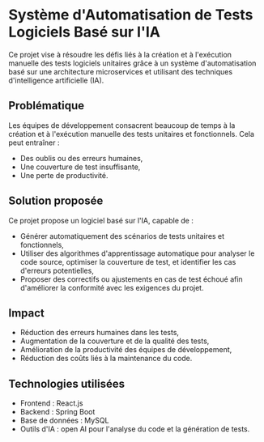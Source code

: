 # Système d'Automatisation de Tests Logiciels Basé sur l'IA 


Ce projet vise à résoudre les défis liés à la création et à l'exécution manuelle des tests logiciels unitaires grâce à un système d'automatisation basé sur une architecture microservices et utilisant des techniques d'intelligence artificielle (IA).

## Problématique

Les équipes de développement consacrent beaucoup de temps à la création et à l'exécution manuelle des tests unitaires et fonctionnels. Cela peut entraîner :

- Des oublis ou des erreurs humaines,
- Une couverture de test insuffisante,
- Une perte de productivité.

## Solution proposée 

Ce projet propose un logiciel basé sur l'IA, capable de :

- Générer automatiquement des scénarios de tests unitaires et fonctionnels,
- Utiliser des algorithmes d'apprentissage automatique pour analyser le code source, optimiser la couverture de test, et identifier les cas d'erreurs potentielles,
- Proposer des correctifs ou ajustements en cas de test échoué afin d'améliorer la conformité avec les exigences du projet.

## Impact 

- Réduction des erreurs humaines dans les tests,
- Augmentation de la couverture et de la qualité des tests,
- Amélioration de la productivité des équipes de développement,
- Réduction des coûts liés à la maintenance du code.

## Technologies utilisées

- Frontend : React.js
- Backend : Spring Boot
- Base de données : MySQL
- Outils d'IA : open AI pour l'analyse du code et la génération de tests.
